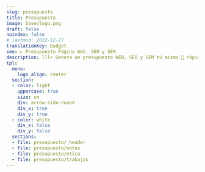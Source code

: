 ```yaml
---
slug: presupuesto
title: Presupuesto
image: base/logo.png
draft: false
noindex: false
# lastmod: 2022-12-27
translationKey: budget
seo: ▷ Presupuesto Página Web, SEO y SEM
description: lll➤ Genera un presupuesto WEB, SEO y SEM tú mismo 🐙 rápidamente según tus necesidades... ☝ ¡Hay descuentos al combinar servicios!
tpl:
  menu:
    logo_align: center
  section:
  - color: light
    uppercase: true
    size: sm
    div: arrow-side-round
    div_x: true
    div_y: true
  - color: white
    div_x: false
    div_y: false
  sections:
  - file: presupuesto/_header
  - file: presupuesto/notas
  - file: presupuesto/etica
  - file: presupuesto/trabajos
---
```

